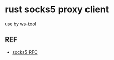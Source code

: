 # rust socks5 proxy client

use by [ws-tool](https://github.com/PrivateRookie/ws-tool)

## REF

- [socks5 RFC](https://datatracker.ietf.org/doc/html/rfc1928/)
